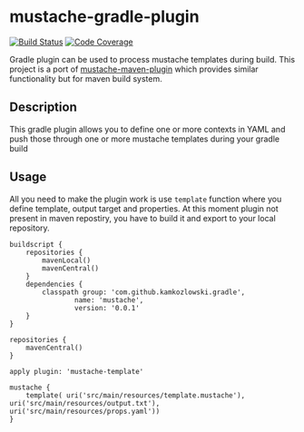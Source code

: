 # mustache-gradle-plugin
[![Build Status](https://travis-ci.org/kamkozlowski/gradle-mustache-plugin.svg?branch=master)](https://travis-ci.org/kamkozlowski/gradle-mustache-plugin)
[![Code Coverage](https://img.shields.io/codecov/c/github/kamkozlowski/gradle-mustache-plugin/master.svg)](https://codecov.io/github/kamkozlowski/gradle-mustache-plugin?branch=master)

Gradle plugin can be used to process mustache templates during build. This project is a port of [mustache-maven-plugin](https://github.com/wouterd/mustache-maven-plugin) which provides similar functionality but for maven build system.

## Description
This gradle plugin allows you to define one or more contexts in YAML and push those through one or more mustache templates 
during your gradle build

## Usage
All you need to make the plugin work is use ```template``` function where you define template, output target and properties. At this moment plugin not present in maven repostiry, you have to build it and export to your local repository.
```
buildscript {
    repositories {
        mavenLocal()
        mavenCentral()
    }
    dependencies {
        classpath group: 'com.github.kamkozlowski.gradle',
                name: 'mustache',
                version: '0.0.1'
    }
}

repositories {
    mavenCentral()
}

apply plugin: 'mustache-template'

mustache {
    template( uri('src/main/resources/template.mustache'), uri('src/main/resources/output.txt'), uri('src/main/resources/props.yaml'))
}
```
